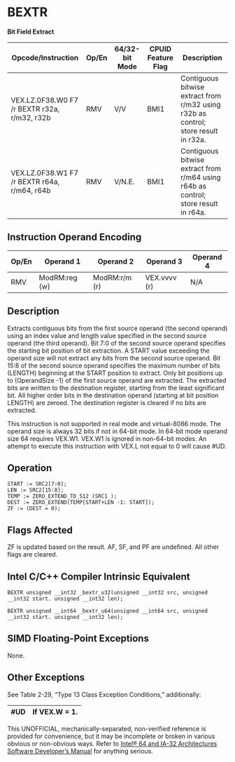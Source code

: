 # BEXTR

**Bit Field Extract**

| Opcode/Instruction                           | Op/En | 64/32-bit Mode | CPUID Feature Flag | Description                                                                        |
| -------------------------------------------- | ----- | -------------- | ------------------ | ---------------------------------------------------------------------------------- |
| VEX.LZ.0F38.W0 F7 /r BEXTR r32a, r/m32, r32b | RMV   | V/V            | BMI1               | Contiguous bitwise extract from r/m32 using r32b as control; store result in r32a. |
| VEX.LZ.0F38.W1 F7 /r BEXTR r64a, r/m64, r64b | RMV   | V/N.E.         | BMI1               | Contiguous bitwise extract from r/m64 using r64b as control; store result in r64a. |

## Instruction Operand Encoding

| Op/En | Operand 1     | Operand 2     | Operand 3    | Operand 4 |
| ----- | ------------- | ------------- | ------------ | --------- |
| RMV   | ModRM:reg (w) | ModRM:r/m (r) | VEX.vvvv (r) | N/A       |

## Description

Extracts contiguous bits from the first source operand (the second operand) using an index value and length value specified in the second source operand (the third operand). Bit 7:0 of the second source operand specifies the starting bit position of bit extraction. A START value exceeding the operand size will not extract any bits from the second source operand. Bit 15:8 of the second source operand specifies the maximum number of bits (LENGTH) beginning at the START position to extract. Only bit positions up to (OperandSize -1) of the first source operand are extracted. The extracted bits are written to the destination register, starting from the least significant bit. All higher order bits in the destination operand (starting at bit position LENGTH) are zeroed. The destination register is cleared if no bits are extracted.

This instruction is not supported in real mode and virtual-8086 mode. The operand size is always 32 bits if not in 64-bit mode. In 64-bit mode operand size 64 requires VEX.W1. VEX.W1 is ignored in non-64-bit modes. An attempt to execute this instruction with VEX.L not equal to 0 will cause #​​​UD.

## Operation

```
START := SRC2[7:0];
LEN := SRC2[15:8];
TEMP := ZERO_EXTEND_TO_512 (SRC1 );
DEST := ZERO_EXTEND(TEMP[START+LEN -1: START]);
ZF := (DEST = 0);

```

## Flags Affected

ZF is updated based on the result. AF, SF, and PF are undefined. All other flags are cleared.

## Intel C/C++ Compiler Intrinsic Equivalent

```
BEXTR unsigned __int32 _bextr_u32(unsigned __int32 src, unsigned __int32 start. unsigned __int32 len);

```

```
BEXTR unsigned __int64 _bextr_u64(unsigned __int64 src, unsigned __int32 start. unsigned __int32 len);

```

## SIMD Floating-Point Exceptions

None.

## Other Exceptions

See Table 2-29, “Type 13 Class Exception Conditions,” additionally:

| #​​​UD | If VEX.W = 1. |
| ------ | ------------- |

This UNOFFICIAL, mechanically-separated, non-verified reference is provided for convenience, but it may be
incomplete or broken in various obvious or non-obvious
ways. Refer to [Intel® 64 and IA-32 Architectures Software Developer’s Manual](https://software.intel.com/en-us/download/intel-64-and-ia-32-architectures-sdm-combined-volumes-1-2a-2b-2c-2d-3a-3b-3c-3d-and-4) for anything serious.
